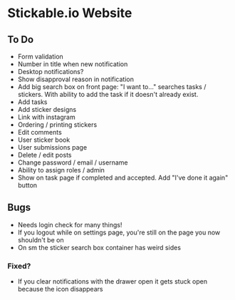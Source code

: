 # Stickable.io Website

## To Do
* Form validation
* Number in title when new notification
* Desktop notifications?
* Show disapproval reason in notification
* Add big search box on front page: "I want to..." searches tasks / stickers. With ability to add the task if it doesn't already exist.
* Add tasks
* Add sticker designs
* Link with instagram
* Ordering / printing stickers
* Edit comments
* User sticker book
* User submissions page
* Delete / edit posts
* Change password / email / username
* Ability to assign roles / admin
* Show on task page if completed and accepted. Add "I've done it again" button


## Bugs
* Needs login check for many things!
* If you logout while on settings page, you're still on the page you now shouldn't be on
* On sm the sticker search box container has weird sides

### Fixed?
* If you clear notifications with the drawer open it gets stuck open because the icon disappears
